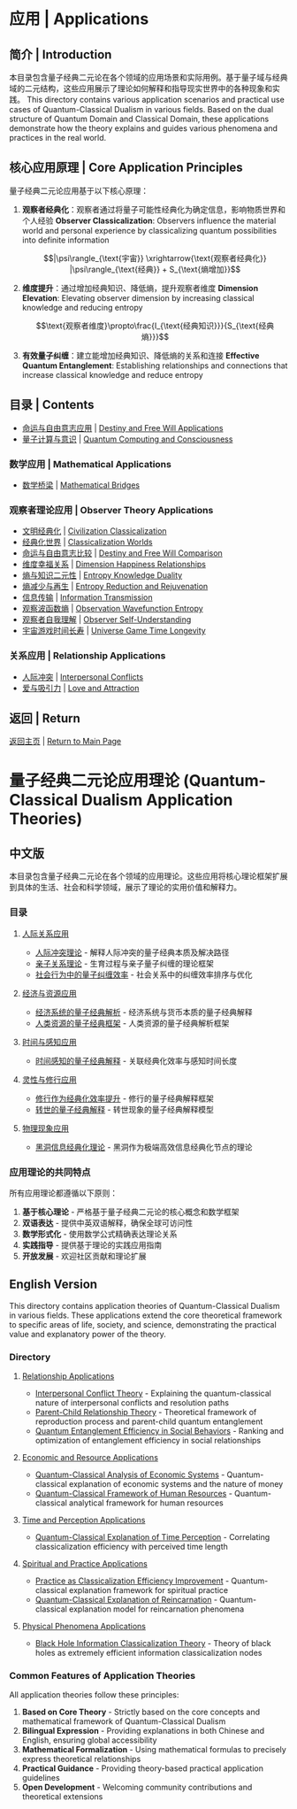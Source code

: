 # 应用 | Applications

## 简介 | Introduction

本目录包含量子经典二元论在各个领域的应用场景和实际用例。基于量子域与经典域的二元结构，这些应用展示了理论如何解释和指导现实世界中的各种现象和实践。
This directory contains various application scenarios and practical use cases of Quantum-Classical Dualism in various fields. Based on the dual structure of Quantum Domain and Classical Domain, these applications demonstrate how the theory explains and guides various phenomena and practices in the real world.

## 核心应用原理 | Core Application Principles

量子经典二元论应用基于以下核心原理：

1. **观察者经典化**：观察者通过将量子可能性经典化为确定信息，影响物质世界和个人经验
   **Observer Classicalization**: Observers influence the material world and personal experience by classicalizing quantum possibilities into definite information

   $$|\psi\rangle_{\text{宇宙}} \xrightarrow{\text{观察者经典化}} |\psi\rangle_{\text{经典}} + S_{\text{熵增加}}$$

2. **维度提升**：通过增加经典知识、降低熵，提升观察者维度
   **Dimension Elevation**: Elevating observer dimension by increasing classical knowledge and reducing entropy

   $$\text{观察者维度}\propto\frac{I_{\text{经典知识}}}{S_{\text{经典熵}}}$$

3. **有效量子纠缠**：建立能增加经典知识、降低熵的关系和连接
   **Effective Quantum Entanglement**: Establishing relationships and connections that increase classical knowledge and reduce entropy

## 目录 | Contents

- [命运与自由意志应用](./destiny_free_will_applications.md) | [Destiny and Free Will Applications](./destiny_free_will_applications.md)
- [量子计算与意识](./quantum_computing_consciousness.md) | [Quantum Computing and Consciousness](./quantum_computing_consciousness.md)

### 数学应用 | Mathematical Applications
- [数学桥梁](./mathematics/mathematical_bridges.md) | [Mathematical Bridges](./mathematics/mathematical_bridges.md)

### 观察者理论应用 | Observer Theory Applications
- [文明经典化](./observer_theory/civilization_classicalization.md) | [Civilization Classicalization](./observer_theory/civilization_classicalization.md)
- [经典化世界](./observer_theory/classicalization_worlds.md) | [Classicalization Worlds](./observer_theory/classicalization_worlds.md)
- [命运与自由意志比较](./observer_theory/destiny_free_will_comparison.md) | [Destiny and Free Will Comparison](./observer_theory/destiny_free_will_comparison.md)
- [维度幸福关系](./observer_theory/dimension_happiness_relationships.md) | [Dimension Happiness Relationships](./observer_theory/dimension_happiness_relationships.md)
- [熵与知识二元性](./observer_theory/entropy_knowledge_duality.md) | [Entropy Knowledge Duality](./observer_theory/entropy_knowledge_duality.md)
- [熵减少与再生](./observer_theory/entropy_reduction_rejuvenation.md) | [Entropy Reduction and Rejuvenation](./observer_theory/entropy_reduction_rejuvenation.md)
- [信息传输](./observer_theory/information_transmission.md) | [Information Transmission](./observer_theory/information_transmission.md)
- [观察波函数熵](./observer_theory/observation_wavefunction_entropy.md) | [Observation Wavefunction Entropy](./observer_theory/observation_wavefunction_entropy.md)
- [观察者自我理解](./observer_theory/observer_self_understanding.md) | [Observer Self-Understanding](./observer_theory/observer_self_understanding.md)
- [宇宙游戏时间长寿](./observer_theory/universe_game_time_longevity.md) | [Universe Game Time Longevity](./observer_theory/universe_game_time_longevity.md)

### 关系应用 | Relationship Applications
- [人际冲突](./relationships/interpersonal_conflicts.md) | [Interpersonal Conflicts](./relationships/interpersonal_conflicts.md)
- [爱与吸引力](./relationships/love_attraction.md) | [Love and Attraction](./relationships/love_attraction.md)

## 返回 | Return

[返回主页](../README.md) | [Return to Main Page](../README.md)

# 量子经典二元论应用理论 (Quantum-Classical Dualism Application Theories)

## 中文版

本目录包含量子经典二元论在各个领域的应用理论。这些应用将核心理论框架扩展到具体的生活、社会和科学领域，展示了理论的实用价值和解释力。

### 目录

1. [人际关系应用](relationships/)
   - [人际冲突理论](relationships/interpersonal_conflicts.md) - 解释人际冲突的量子经典本质及解决路径
   - [亲子关系理论](relationships/parent_child.md) - 生育过程与亲子量子纠缠的理论框架
   - [社会行为中的量子纠缠效率](relationships/social_entanglement.md) - 社会关系中的纠缠效率排序与优化

2. [经济与资源应用](economics/)
   - [经济系统的量子经典解析](economics/economic_systems.md) - 经济系统与货币本质的量子经典解释
   - [人类资源的量子经典框架](economics/human_resources.md) - 人类资源的量子经典解析框架

3. [时间与感知应用](perception/)
   - [时间感知的量子经典解释](perception/time_perception.md) - 关联经典化效率与感知时间长度

4. [灵性与修行应用](spiritual/)
   - [修行作为经典化效率提升](spiritual/practice.md) - 修行的量子经典解释框架
   - [转世的量子经典解释](spiritual/reincarnation.md) - 转世现象的量子经典解释模型

5. [物理现象应用](physics/)
   - [黑洞信息经典化理论](physics/black_holes.md) - 黑洞作为极端高效信息经典化节点的理论

### 应用理论的共同特点

所有应用理论都遵循以下原则：

1. **基于核心理论** - 严格基于量子经典二元论的核心概念和数学框架
2. **双语表达** - 提供中英双语解释，确保全球可访问性
3. **数学形式化** - 使用数学公式精确表达理论关系
4. **实践指导** - 提供基于理论的实践应用指南
5. **开放发展** - 欢迎社区贡献和理论扩展

## English Version

This directory contains application theories of Quantum-Classical Dualism in various fields. These applications extend the core theoretical framework to specific areas of life, society, and science, demonstrating the practical value and explanatory power of the theory.

### Directory

1. [Relationship Applications](relationships/)
   - [Interpersonal Conflict Theory](relationships/interpersonal_conflicts.md) - Explaining the quantum-classical nature of interpersonal conflicts and resolution paths
   - [Parent-Child Relationship Theory](relationships/parent_child.md) - Theoretical framework of reproduction process and parent-child quantum entanglement
   - [Quantum Entanglement Efficiency in Social Behaviors](relationships/social_entanglement.md) - Ranking and optimization of entanglement efficiency in social relationships

2. [Economic and Resource Applications](economics/)
   - [Quantum-Classical Analysis of Economic Systems](economics/economic_systems.md) - Quantum-classical explanation of economic systems and the nature of money
   - [Quantum-Classical Framework of Human Resources](economics/human_resources.md) - Quantum-classical analytical framework for human resources

3. [Time and Perception Applications](perception/)
   - [Quantum-Classical Explanation of Time Perception](perception/time_perception.md) - Correlating classicalization efficiency with perceived time length

4. [Spiritual and Practice Applications](spiritual/)
   - [Practice as Classicalization Efficiency Improvement](spiritual/practice.md) - Quantum-classical explanation framework for spiritual practice
   - [Quantum-Classical Explanation of Reincarnation](spiritual/reincarnation.md) - Quantum-classical explanation model for reincarnation phenomena

5. [Physical Phenomena Applications](physics/)
   - [Black Hole Information Classicalization Theory](physics/black_holes.md) - Theory of black holes as extremely efficient information classicalization nodes

### Common Features of Application Theories

All application theories follow these principles:

1. **Based on Core Theory** - Strictly based on the core concepts and mathematical framework of Quantum-Classical Dualism
2. **Bilingual Expression** - Providing explanations in both Chinese and English, ensuring global accessibility
3. **Mathematical Formalization** - Using mathematical formulas to precisely express theoretical relationships
4. **Practical Guidance** - Providing theory-based practical application guidelines
5. **Open Development** - Welcoming community contributions and theoretical extensions 
